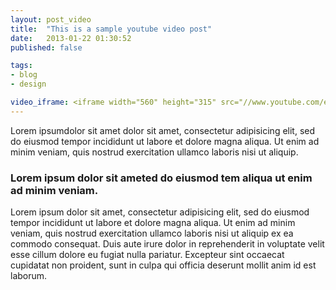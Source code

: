 ```yaml
---
layout: post_video
title:  "This is a sample youtube video post"
date:   2013-01-22 01:30:52
published: false

tags:
- blog
- design

video_iframe: <iframe width="560" height="315" src="//www.youtube.com/embed/qG2SwE_6uVM" frameborder="0" allowfullscreen></iframe>
---
```


Lorem ipsumdolor sit amet dolor sit amet, consectetur adipisicing elit, sed do eiusmod tempor incididunt ut labore et dolore magna aliqua. Ut enim ad minim veniam, quis nostrud exercitation ullamco laboris nisi ut aliquip.


### Lorem ipsum dolor sit ameted do eiusmod tem aliqua ut enim ad minim veniam. ###


Lorem ipsum dolor sit amet, consectetur adipisicing elit, sed do eiusmod tempor incididunt ut labore et dolore magna aliqua. Ut enim ad minim veniam, quis nostrud exercitation ullamco laboris nisi ut aliquip ex ea commodo consequat. Duis aute irure dolor in reprehenderit in voluptate velit esse cillum dolore eu fugiat nulla pariatur. Excepteur sint occaecat cupidatat non proident, sunt in culpa qui officia deserunt mollit anim id est laborum.

